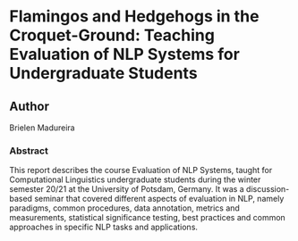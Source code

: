 # Flamingos and Hedgehogs in the Croquet-Ground: Teaching Evaluation of NLP Systems for Undergraduate Students

## Author

Brielen Madureira

### Abstract 

This report describes the course Evaluation of NLP Systems, taught for Computational Linguistics undergraduate students during the winter semester 20/21 at the University of Potsdam, Germany. It was a discussion-based seminar that covered different aspects of evaluation in NLP, namely paradigms, common procedures, data annotation, metrics and measurements, statistical significance testing, best practices and common approaches in specific NLP tasks and applications.

